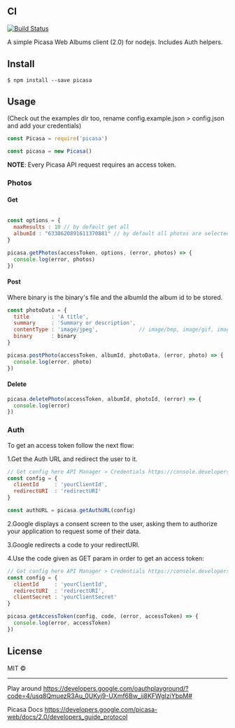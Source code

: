 CI
--

[![Build Status](https://travis-ci.org/esteban-uo/picasa.svg)](https://travis-ci.org/esteban-uo/picasa)

A simple Picasa Web Albums client (2.0) for nodejs. Includes Auth helpers.

Install
-------

```
$ npm install --save picasa
```

Usage
-----

(Check out the examples dir too, rename config.example.json > config.json and add your credentials)

```js
const Picasa = require('picasa')

const picasa = new Picasa()
```

**NOTE**: Every Picasa API request requires an access token.

### Photos

#### Get

```js

const options = {     
  maxResults : 10 // by default get all
  albumId : "6338620891611370881" // by default all photos are selected
}

picasa.getPhotos(accessToken, options, (error, photos) => {
  console.log(error, photos)
})
```

#### Post

Where binary is the binary's file and the albumId the album id to be stored.

```js
const photoData = {
  title       : 'A title',
  summary     : 'Summary or description',
  contentType : 'image/jpeg',             // image/bmp, image/gif, image/png
  binary      : binary
}

picasa.postPhoto(accessToken, albumId, photoData, (error, photo) => {
  console.log(error, photo)
})
```

#### Delete

```js
picasa.deletePhoto(accessToken, albumId, photoId, (error) => {
  console.log(error)
})
```

### Auth

To get an access token follow the next flow:

1.Get the Auth URL and redirect the user to it.

```js
// Get config here API Manager > Credentials https://console.developers.google.com/home/dashboard
const config = {
  clientId     : 'yourClientId',
  redirectURI  : 'redirectURI'
}

const authURL = picasa.getAuthURL(config)
```

2.Google displays a consent screen to the user, asking them to authorize your application to request some of their data.

3.Google redirects a code to your redirectURI.

4.Use the code given as GET param in order to get an access token:

```js
// Get config here API Manager > Credentials https://console.developers.google.com/home/dashboard
const config = {
  clientId     : 'yourClientId',
  redirectURI  : 'redirectURI',
  clientSecret : 'yourClientSecret'
}

picasa.getAccessToken(config, code, (error, accessToken) => {
  console.log(error, accessToken)
})
```

License
-------

MIT ©

---

Play around https://developers.google.com/oauthplayground/?code=4/usq8QmuezR3Au_0UKyj9-UXmf6Bw_ij8KFWgIziYbpM#

Picasa Docs https://developers.google.com/picasa-web/docs/2.0/developers_guide_protocol
